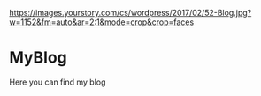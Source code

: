 https://images.yourstory.com/cs/wordpress/2017/02/52-Blog.jpg?w=1152&fm=auto&ar=2:1&mode=crop&crop=faces
# MyBlog
Here you can find my blog 
